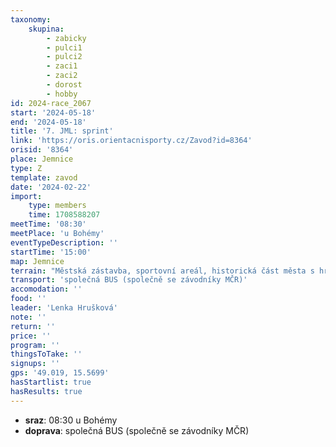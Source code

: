 ```yaml
---
taxonomy:
    skupina:
        - zabicky
        - pulci1
        - pulci2
        - zaci1
        - zaci2
        - dorost
        - hobby
id: 2024-race_2067
start: '2024-05-18'
end: '2024-05-18'
title: '7. JML: sprint'
link: 'https://oris.orientacnisporty.cz/Zavod?id=8364'
orisid: '8364'
place: Jemnice
type: Z
template: zavod
date: '2024-02-22'
import:
    type: members
    time: 1708588207
meetTime: '08:30'
meetPlace: 'u Bohémy'
eventTypeDescription: ''
startTime: '15:00'
map: Jemnice
terrain: "Městská zástavba, sportovní areál, historická část města s hradbami, park ve \r\nsvahu pod hradbami, zámek a další 2 parky v anglickém stylu."
transport: 'společná BUS (společně se závodníky MČR)'
accomodation: ''
food: ''
leader: 'Lenka Hrušková'
note: ''
return: ''
price: ''
program: ''
thingsToTake: ''
signups: ''
gps: '49.019, 15.5699'
hasStartlist: true
hasResults: true
---
```


* **sraz**: 08:30 u Bohémy
* **doprava**: společná BUS (společně se závodníky MČR)
